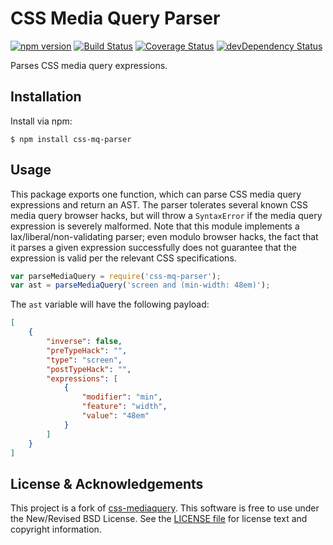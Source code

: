 # CSS Media Query Parser
[![npm version](https://img.shields.io/npm/v/css-mq-parser.svg)](https://www.npmjs.com/package/css-mq-parser)
[![Build Status](https://img.shields.io/travis/cvrebert/css-mq-parser/master.svg)](https://travis-ci.org/cvrebert/css-mq-parser)
[![Coverage Status](https://img.shields.io/coveralls/cvrebert/css-mq-parser.svg?branch=master)](https://coveralls.io/r/cvrebert/css-mq-parser)
[![devDependency Status](https://img.shields.io/david/dev/cvrebert/css-mq-parser.svg)](https://david-dm.org/cvrebert/css-mq-parser#info=devDependencies)

Parses CSS media query expressions.

## Installation

Install via npm:

```shell
$ npm install css-mq-parser
```

## Usage

This package exports one function, which can parse CSS media query expressions and return an AST.
The parser tolerates several known CSS media query browser hacks, but will throw a `SyntaxError` if the media query expression is severely malformed.
Note that this module implements a lax/liberal/non-validating parser; even modulo browser hacks, the fact that it parses a given expression successfully does not guarantee that the expression is valid per the relevant CSS specifications.

```javascript
var parseMediaQuery = require('css-mq-parser');
var ast = parseMediaQuery('screen and (min-width: 48em)');
```

The `ast` variable will have the following payload:

```json
[
    {
        "inverse": false,
        "preTypeHack": "",
        "type": "screen",
        "postTypeHack": "",
        "expressions": [
            {
                "modifier": "min",
                "feature": "width",
                "value": "48em"
            }
        ]
    }
]
```


## License & Acknowledgements

This project is a fork of [css-mediaquery](https://www.npmjs.com/package/css-mediaquery).
This software is free to use under the New/Revised BSD License.
See the [LICENSE file](https://github.com/cvrebert/css-mq-parser/blob/master/LICENSE.txt) for license text and copyright information.
